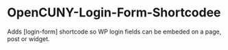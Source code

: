 # OpenCUNY-Login-Form-Shortcodee
Adds [login-form] shortcode so WP login fields can be embeded on a page, post or widget.
